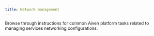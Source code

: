 ```yaml
---
title: Network management
---
```


Browse through instructions for common Aiven platform tasks related to
managing services networking configurations.
